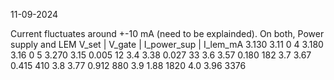 11-09-2024

Current fluctuates around +-10 mA (need to be explainded). On both, Power supply and LEM
V_set |     V_gate  |   I_power_sup |   I_lem_mA
3.130       3.11        0               4
3.180       3.16        0               5
3.270       3.15        0.005           12
3.4         3.38        0.027           33
3.6         3.57        0.180           182
3.7         3.67        0.415           410
3.8         3.77        0.912           880
3.9                     1.88            1820
4.0                     3.96            3376
